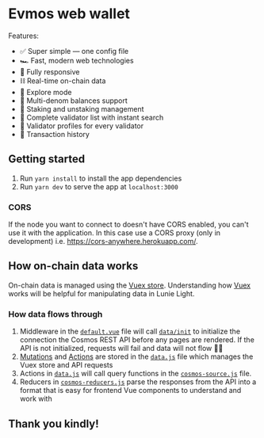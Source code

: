 # Evmos web wallet

Features:

- ✅ Super simple — one config file
- 🏎 Fast, modern web technologies
- 📱 Fully responsive
- ⛓ Real-time on-chain data
- 🔭 Explore mode
- 💸 Multi-denom balances support
- 🥩 Staking and unstaking management
- 💯 Complete validator list with instant search
- 🤗 Validator profiles for every validator
- 🧾 Transaction history

## Getting started

1. Run `yarn install` to install the app dependencies
2. Run `yarn dev` to serve the app at `localhost:3000`

### CORS

If the node you want to connect to doesn't have CORS enabled, you can't use it with the application. In this case use a CORS proxy (only in development) i.e. https://cors-anywhere.herokuapp.com/.

## How on-chain data works

On-chain data is managed using the [Vuex store](https://nuxtjs.org/docs/2.x/directory-structure/store/). Understanding how [Vuex](https://vuex.vuejs.org/) works will be helpful for manipulating data in Lunie Light.

### How data flows through

1. Middleware in the [`default.vue`](https://github.com/luniehq/lunie-light/blob/master/layouts/default.vue) file will call [`data/init`](https://github.com/luniehq/lunie-light/blob/master/layouts/default.vue#L24) to initialize the connection the Cosmos REST API before any pages are rendered. If the API is not initialized, requests will fail and data will not flow 🏄‍♂️
2. [Mutations](https://vuex.vuejs.org/guide/mutations.html) and [Actions](https://vuex.vuejs.org/guide/actions.html) are stored in the [`data.js`](https://github.com/luniehq/lunie-light/blob/master/store/data.js) file which manages the Vuex store and API requests
3. Actions in [`data.js`](https://github.com/luniehq/lunie-light/blob/master/store/data.js) will call query functions in the [`cosmos-source.js`](https://github.com/luniehq/lunie-light/blob/master/common/cosmosV3-source.js) file.
4. Reducers in [`cosmos-reducers.js`](https://github.com/luniehq/lunie-light/blob/master/common/cosmosV3-reducers.js) parse the responses from the API into a format that is easy for frontend Vue components to understand and work with

## Thank you kindly!
